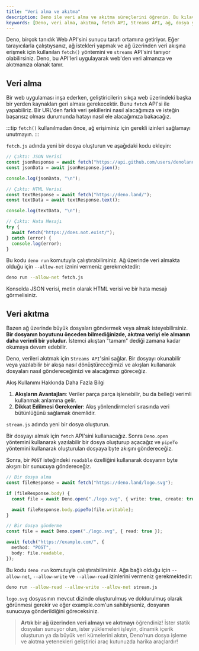```yaml
---
title: "Veri alma ve akıtma"
description: Deno ile veri alma ve akıtma süreçlerini öğrenin. Bu kılavuz, `fetch()` API'si ve `Streams API`'sinin nasıl kullanılacağını açıklayacaktır. 
keywords: [Deno, veri alma, akıtma, fetch API, Streams API, ağ, dosya yönetimi]
---
```


Deno, birçok tanıdık Web API'sini sunucu tarafı ortamına getiriyor. Eğer tarayıcılarla çalıştıysanız, ağ istekleri yapmak ve ağ üzerinden veri akışına erişmek için kullanılan `fetch()` yöntemini ve `streams` API'sini tanıyor olabilirsiniz. Deno, bu API'leri uygulayarak web'den veri almanıza ve akıtmanıza olanak tanır.

## Veri alma

Bir web uygulaması inşa ederken, geliştiricilerin sıkça web üzerindeki başka bir yerden kaynakları geri alması gerekecektir. Bunu `fetch` API'si ile yapabiliriz. Bir URL'den farklı veri şekillerini nasıl alacağımıza ve isteğin başarısız olması durumunda hatayı nasıl ele alacağımıza bakacağız.

:::tip
`fetch()` kullanılmadan önce, ağ erişiminiz için gerekli izinleri sağlamayı unutmayın.
:::

`fetch.js` adında yeni bir dosya oluşturun ve aşağıdaki kodu ekleyin:

```ts title="fetch.js"
// Çıktı: JSON Verisi
const jsonResponse = await fetch("https://api.github.com/users/denoland");
const jsonData = await jsonResponse.json();

console.log(jsonData, "\n");

// Çıktı: HTML Verisi
const textResponse = await fetch("https://deno.land/");
const textData = await textResponse.text();

console.log(textData, "\n");

// Çıktı: Hata Mesajı
try {
  await fetch("https://does.not.exist/");
} catch (error) {
  console.log(error);
}
```

Bu kodu `deno run` komutuyla çalıştırabilirsiniz. Ağ üzerinde veri almakta olduğu için `--allow-net` iznini vermeniz gerekmektedir:

```sh
deno run --allow-net fetch.js
```

Konsolda JSON verisi, metin olarak HTML verisi ve bir hata mesajı görmelisiniz.

## Veri akıtma

Bazen ağ üzerinde büyük dosyaları göndermek veya almak isteyebilirsiniz. **Bir dosyanın boyutunu önceden bilmediğinizde, akıtma veriyi ele almanın daha verimli bir yoludur.** İstemci akıştan "tamam" dediği zamana kadar okumaya devam edebilir.

Deno, verileri akıtmak için `Streams API`'sini sağlar. Bir dosyayı okunabilir veya yazılabilir bir akışa nasıl dönüştüreceğimizi ve akışları kullanarak dosyaları nasıl göndereceğimizi ve alacağımızı göreceğiz.


Akış Kullanımı Hakkında Daha Fazla Bilgi

1. **Akışların Avantajları**: Veriler parça parça işlenebilir, bu da belleği verimli kullanmak anlamına gelir.
2. **Dikkat Edilmesi Gerekenler**: Akış yönlendirmeleri sırasında veri bütünlüğünü sağlamak önemlidir.



`stream.js` adında yeni bir dosya oluşturun.

Bir dosyayı almak için `fetch` API'sini kullanacağız. Sonra `Deno.open` yöntemini kullanarak yazılabilir bir dosya oluşturup açacağız ve `pipeTo` yöntemini kullanarak oluşturulan dosyaya byte akışını göndereceğiz.

Sonra, bir `POST` isteğindeki `readable` özelliğini kullanarak dosyanın byte akışını bir sunucuya göndereceğiz.

```ts title="stream.js"
// Bir dosya alma
const fileResponse = await fetch("https://deno.land/logo.svg");

if (fileResponse.body) {
  const file = await Deno.open("./logo.svg", { write: true, create: true });

  await fileResponse.body.pipeTo(file.writable);
}

// Bir dosya gönderme
const file = await Deno.open("./logo.svg", { read: true });

await fetch("https://example.com/", {
  method: "POST",
  body: file.readable,
});
```

Bu kodu `deno run` komutuyla çalıştırabilirsiniz. Ağa bağlı olduğu için `--allow-net`, `--allow-write` ve `--allow-read` izinlerini vermeniz gerekmektedir:

```sh
deno run --allow-read --allow-write --allow-net stream.js
```

`logo.svg` dosyasının mevcut dizinde oluşturulmuş ve doldurulmuş olarak görünmesi gerekir ve eğer example.com'un sahibiyseniz, dosyanın sunucuya gönderildiğini göreceksiniz.

> **Artık bir ağ üzerinden veri almayı ve akıtmayı** öğrendiniz! İster statik dosyaları sunuyor olun, ister yüklemeleri işleyin, dinamik içerik oluşturun ya da büyük veri kümelerini akıtın, Deno’nun dosya işleme ve akıtma yetenekleri geliştirici araç kutunuzda harika araçlardır!